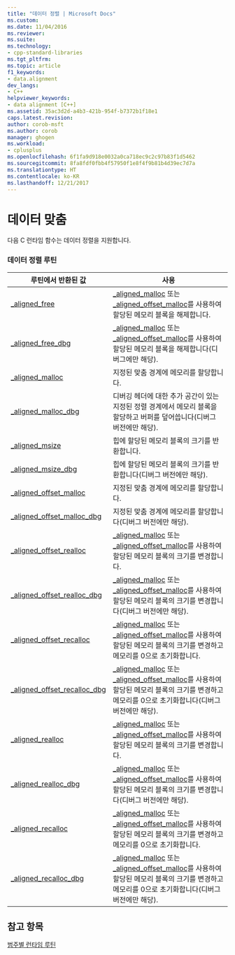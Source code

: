 ```yaml
---
title: "데이터 정렬 | Microsoft Docs"
ms.custom: 
ms.date: 11/04/2016
ms.reviewer: 
ms.suite: 
ms.technology:
- cpp-standard-libraries
ms.tgt_pltfrm: 
ms.topic: article
f1_keywords:
- data.alignment
dev_langs:
- C++
helpviewer_keywords:
- data alignment [C++]
ms.assetid: 35ac3d2d-a4b3-421b-954f-b7372b1f18e1
caps.latest.revision: 
author: corob-msft
ms.author: corob
manager: ghogen
ms.workload:
- cplusplus
ms.openlocfilehash: 6f1fa9d918e0032a0ca718ec9c2c97b83f1d5462
ms.sourcegitcommit: 8fa8fdf0fbb4f57950f1e8f4f9b81b4d39ec7d7a
ms.translationtype: HT
ms.contentlocale: ko-KR
ms.lasthandoff: 12/21/2017
---
```

# <a name="data-alignment"></a>데이터 맞춤
다음 C 런타임 함수는 데이터 정렬을 지원합니다.  
  
### <a name="data-alignment-routines"></a>데이터 정렬 루틴  
  
|루틴에서 반환된 값|사용|  
|-------------|---------|  
|[_aligned_free](../c-runtime-library/reference/aligned-free.md)|[_aligned_malloc](../c-runtime-library/reference/aligned-malloc.md) 또는 [_aligned_offset_malloc](../c-runtime-library/reference/aligned-offset-malloc.md)를 사용하여 할당된 메모리 블록을 해제합니다.|  
|[_aligned_free_dbg](../c-runtime-library/reference/aligned-free-dbg.md)|[_aligned_malloc](../c-runtime-library/reference/aligned-malloc.md) 또는 [_aligned_offset_malloc](../c-runtime-library/reference/aligned-offset-malloc.md)를 사용하여 할당된 메모리 블록을 해제합니다(디버그에만 해당).|  
|[_aligned_malloc](../c-runtime-library/reference/aligned-malloc.md)|지정된 맞춤 경계에 메모리를 할당합니다.|  
|[_aligned_malloc_dbg](../c-runtime-library/reference/aligned-malloc-dbg.md)|디버깅 헤더에 대한 추가 공간이 있는 지정된 정렬 경계에서 메모리 블록을 할당하고 버퍼를 덮어씁니다(디버그 버전에만 해당).|  
|[_aligned_msize](../c-runtime-library/reference/aligned-msize.md)|힙에 할당된 메모리 블록의 크기를 반환합니다.|  
|[_aligned_msize_dbg](../c-runtime-library/reference/aligned-msize-dbg.md)|힙에 할당된 메모리 블록의 크기를 반환합니다(디버그 버전에만 해당).|  
|[_aligned_offset_malloc](../c-runtime-library/reference/aligned-offset-malloc.md)|지정된 맞춤 경계에 메모리를 할당합니다.|  
|[_aligned_offset_malloc_dbg](../c-runtime-library/reference/aligned-offset-malloc-dbg.md)|지정된 맞춤 경계에 메모리를 할당합니다(디버그 버전에만 해당).|  
|[_aligned_offset_realloc](../c-runtime-library/reference/aligned-offset-realloc.md)|[_aligned_malloc](../c-runtime-library/reference/aligned-malloc.md) 또는 [_aligned_offset_malloc](../c-runtime-library/reference/aligned-offset-malloc.md)를 사용하여 할당된 메모리 블록의 크기를 변경합니다.|  
|[_aligned_offset_realloc_dbg](../c-runtime-library/reference/aligned-offset-realloc-dbg.md)|[_aligned_malloc](../c-runtime-library/reference/aligned-malloc.md) 또는 [_aligned_offset_malloc](../c-runtime-library/reference/aligned-offset-malloc.md)를 사용하여 할당된 메모리 블록의 크기를 변경합니다(디버그 버전에만 해당).|  
|[_aligned_offset_recalloc](../c-runtime-library/reference/aligned-offset-recalloc.md)|[_aligned_malloc](../c-runtime-library/reference/aligned-malloc.md) 또는 [_aligned_offset_malloc](../c-runtime-library/reference/aligned-offset-malloc.md)를 사용하여 할당된 메모리 블록의 크기를 변경하고 메모리를 0으로 초기화합니다.|  
|[_aligned_offset_recalloc_dbg](../c-runtime-library/reference/aligned-offset-recalloc-dbg.md)|[_aligned_malloc](../c-runtime-library/reference/aligned-malloc.md) 또는 [_aligned_offset_malloc](../c-runtime-library/reference/aligned-offset-malloc.md)를 사용하여 할당된 메모리 블록의 크기를 변경하고 메모리를 0으로 초기화합니다(디버그 버전에만 해당).|  
|[_aligned_realloc](../c-runtime-library/reference/aligned-realloc.md)|[_aligned_malloc](../c-runtime-library/reference/aligned-malloc.md) 또는 [_aligned_offset_malloc](../c-runtime-library/reference/aligned-offset-malloc.md)를 사용하여 할당된 메모리 블록의 크기를 변경합니다.|  
|[_aligned_realloc_dbg](../c-runtime-library/reference/aligned-realloc-dbg.md)|[_aligned_malloc](../c-runtime-library/reference/aligned-malloc.md) 또는 [_aligned_offset_malloc](../c-runtime-library/reference/aligned-offset-malloc.md)를 사용하여 할당된 메모리 블록의 크기를 변경합니다(디버그 버전에만 해당).|  
|[_aligned_recalloc](../c-runtime-library/reference/aligned-recalloc.md)|[_aligned_malloc](../c-runtime-library/reference/aligned-malloc.md) 또는 [_aligned_offset_malloc](../c-runtime-library/reference/aligned-offset-malloc.md)를 사용하여 할당된 메모리 블록의 크기를 변경하고 메모리를 0으로 초기화합니다.|  
|[_aligned_recalloc_dbg](../c-runtime-library/reference/aligned-recalloc-dbg.md)|[_aligned_malloc](../c-runtime-library/reference/aligned-malloc.md) 또는 [_aligned_offset_malloc](../c-runtime-library/reference/aligned-offset-malloc.md)를 사용하여 할당된 메모리 블록의 크기를 변경하고 메모리를 0으로 초기화합니다(디버그 버전에만 해당).|  
  
## <a name="see-also"></a>참고 항목  
 [범주별 런타임 루틴](../c-runtime-library/run-time-routines-by-category.md)
